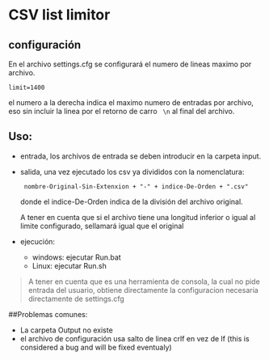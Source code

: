 # CSV list limitor
## configuración
En el archivo settings.cfg se configurará el numero de lineas maximo por archivo.

` limit=1400 ` 

el numero a la derecha indica el maximo numero de entradas por archivo, eso sin incluir la linea por el retorno de carro ` \n` al final del archivo.
## Uso:
- entrada, los archivos de entrada se deben introducir en la carpeta input.
- salida, una vez ejecutado los csv ya divididos con la nomenclatura: 

  ` nombre-Original-Sin-Extenxion + "-" + indice-De-Orden + ".csv"`
  
  donde el indice-De-Orden indica de la división del archivo original. 

  A tener en cuenta que si el archivo tiene una longitud inferior o igual al limite configurado, sellamará igual que el original
- ejecución:
  - windows: ejecutar Run.bat
  - Linux: ejecutar Run.sh
 
 > A tener en cuenta que es una herramienta de consola, la cual no pide entrada del usuario, obtiene directamente la configuracion necesaria directamente de settings.cfg

##Problemas comunes:
- La carpeta Output no existe
- el archivo de configuración usa salto de linea crlf en vez de lf (this is considered a bug and will be fixed eventualy)
